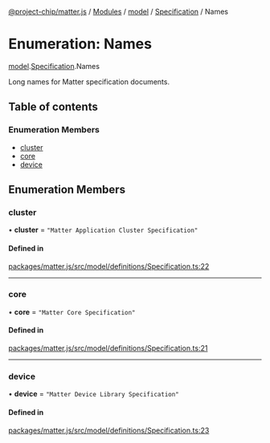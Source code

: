 [@project-chip/matter.js](../README.md) / [Modules](../modules.md) / [model](../modules/model.md) / [Specification](../modules/model.Specification.md) / Names

# Enumeration: Names

[model](../modules/model.md).[Specification](../modules/model.Specification.md).Names

Long names for Matter specification documents.

## Table of contents

### Enumeration Members

- [cluster](model.Specification.Names.md#cluster)
- [core](model.Specification.Names.md#core)
- [device](model.Specification.Names.md#device)

## Enumeration Members

### cluster

• **cluster** = ``"Matter Application Cluster Specification"``

#### Defined in

[packages/matter.js/src/model/definitions/Specification.ts:22](https://github.com/project-chip/matter.js/blob/ac2c2688/packages/matter.js/src/model/definitions/Specification.ts#L22)

___

### core

• **core** = ``"Matter Core Specification"``

#### Defined in

[packages/matter.js/src/model/definitions/Specification.ts:21](https://github.com/project-chip/matter.js/blob/ac2c2688/packages/matter.js/src/model/definitions/Specification.ts#L21)

___

### device

• **device** = ``"Matter Device Library Specification"``

#### Defined in

[packages/matter.js/src/model/definitions/Specification.ts:23](https://github.com/project-chip/matter.js/blob/ac2c2688/packages/matter.js/src/model/definitions/Specification.ts#L23)
